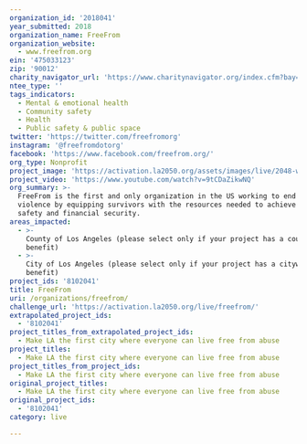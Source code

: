 ```yaml
---
organization_id: '2018041'
year_submitted: 2018
organization_name: FreeFrom
organization_website:
  - www.freefrom.org
ein: '475033123'
zip: '90012'
charity_navigator_url: 'https://www.charitynavigator.org/index.cfm?bay=search.profile&ein=475033123'
ntee_type: ''
tags_indicators:
  - Mental & emotional health
  - Community safety
  - Health
  - Public safety & public space
twitter: 'https://twitter.com/freefromorg'
instagram: '@freefromdotorg'
facebook: 'https://www.facebook.com/freefrom.org/'
org_type: Nonprofit
project_image: 'https://activation.la2050.org/assets/images/live/2048-wide/freefrom.jpg'
project_video: 'https://www.youtube.com/watch?v=9tCDaZikwNQ'
org_summary: >-
  FreeFrom is the first and only organization in the US working to end domestic
  violence by equipping survivors with the resources needed to achieve long-term
  safety and financial security.
areas_impacted:
  - >-
    County of Los Angeles (please select only if your project has a countywide
    benefit)
  - >-
    City of Los Angeles (please select only if your project has a citywide
    benefit)
project_ids: '8102041'
title: FreeFrom
uri: /organizations/freefrom/
challenge_url: 'https://activation.la2050.org/live/freefrom/'
extrapolated_project_ids:
  - '8102041'
project_titles_from_extrapolated_project_ids:
  - Make LA the first city where everyone can live free from abuse
project_titles:
  - Make LA the first city where everyone can live free from abuse
project_titles_from_project_ids:
  - Make LA the first city where everyone can live free from abuse
original_project_titles:
  - Make LA the first city where everyone can live free from abuse
original_project_ids:
  - '8102041'
category: live

---
```

